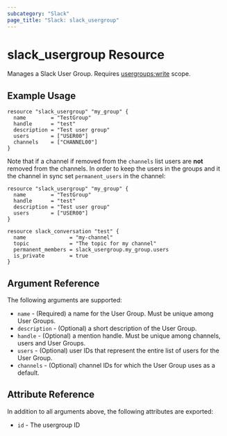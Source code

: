 ```yaml
---
subcategory: "Slack"
page_title: "Slack: slack_usergroup"
---
```


# slack_usergroup Resource

Manages a Slack User Group. Requires
[usergroups:write](https://api.slack.com/scopes/usergroups:write) scope.

## Example Usage

```hcl
resource "slack_usergroup" "my_group" {
  name        = "TestGroup"
  handle      = "test"
  description = "Test user group"
  users       = ["USER00"]
  channels    = ["CHANNEL00"]
}
```

Note that if a channel if removed from the `channels` list users are
**not** removed from the channels. In order to keep the users in the
groups and it the channel in sync set `permanent_users` in the channel:

```hcl
resource "slack_usergroup" "my_group" {
  name        = "TestGroup"
  handle      = "test"
  description = "Test user group"
  users       = ["USER00"]
}

resource slack_conversation "test" {
  name              = "my-channel"
  topic             = "The topic for my channel"
  permanent_members = slack_usergroup.my_group.users
  is_private        = true
}
```

## Argument Reference

The following arguments are supported:

* `name` - (Required) a name for the User Group. Must be unique among User Groups.
* `description` - (Optional) a short description of the User Group.
* `handle` - (Optional) a mention handle. Must be unique among channels, users
  and User Groups.
* `users` - (Optional) user IDs that represent the entire list of users for the
  User Group.
* `channels` - (Optional) channel IDs for which the User Group uses as a default.

## Attribute Reference

In addition to all arguments above, the following attributes are exported:

* `id` - The usergroup ID
